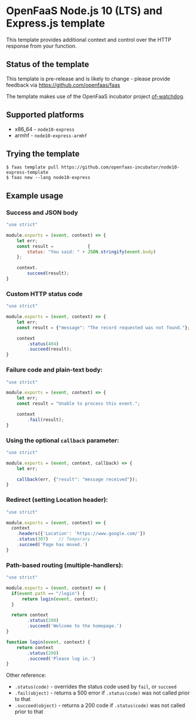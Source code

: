 OpenFaaS Node.js 10 (LTS) and Express.js template
=============================================

This template provides additional context and control over the HTTP response from your function.

## Status of the template

This template is pre-release and is likely to change - please provide feedback via https://github.com/openfaas/faas

The template makes use of the OpenFaaS incubator project [of-watchdog](https://github.com/openfaas-incubator/of-watchdog).

## Supported platforms

* x86_64 - `node10-express`
* armhf - `node10-express-armhf`

## Trying the template

```
$ faas template pull https://github.com/openfaas-incubator/node10-express-template
$ faas new --lang node10-express
```

## Example usage

### Success and JSON body

```js
"use strict"

module.exports = (event, context) => {
    let err;
    const result =             {
        status: "You said: " + JSON.stringify(event.body)
    };

    context.
        succeed(result);
}
```

### Custom HTTP status code

```js
"use strict"

module.exports = (event, context) => {
    let err;
    const result = {"message": "The record requested was not found."};

    context
        .status(404)
        .succeed(result);
}
```

### Failure code and plain-text body:

```js
"use strict"

module.exports = (event, context) => {
    let err;
    const result = "Unable to process this event.";

    context
        .fail(result);
}
```

### Using the optional `callback` parameter:

```js
"use strict"

module.exports = (event, context, callback) => {
    let err;

    callback(err, {"result": "message received"});
}
```

### Redirect (setting Location header):

```js
"use strict"

module.exports = (event, context) => {
  context
    .headers({'Location': 'https://www.google.com/'})
    .status(307)    // Temporary
    .succeed('Page has moved.')
}
```


### Path-based routing (multiple-handlers):

```js
"use strict"

module.exports = (event, context) => {
  if(event.path == "/login") {
      return login(event, context);
  }

  return context
        .status(200)
        .succeed('Welcome to the homepage.')
}

function login(event, context) {
    return context
        .status(200)
        .succeed('Please log in.')
}
```

Other reference:

* `.status(code)` - overrides the status code used by `fail`, or `succeed`
* `.fail(object)` - returns a 500 error if `.status(code)` was not called prior to that
* `.succeed(object)` - returns a 200 code if `.status(code)` was not called prior to that
